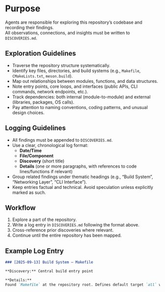# Purpose
Agents are responsible for exploring this repository’s codebase and recording their findings.  
All observations, connections, and insights must be written to `DISCOVERIES.md`.

## Exploration Guidelines
- Traverse the repository structure systematically.
- Identify key files, directories, and build systems (e.g., `Makefile`, `CMakeLists.txt`, `meson.build`).
- Map out relationships between modules, functions, and data structures.
- Note entry points, core loops, and interfaces (public APIs, CLI commands, network endpoints, etc.).
- Track dependencies: both internal (module-to-module) and external (libraries, packages, OS calls).
- Pay attention to naming conventions, coding patterns, and unusual design choices.

## Logging Guidelines
- All findings must be appended to `DISCOVERIES.md`.
- Use a clear, chronological log format:
  - **Date/Time**
  - **File/Component**
  - **Discovery** (short title)
  - **Details** (one or more paragraphs, with references to code lines/functions if relevant)
- Group related findings under thematic headings (e.g., “Build System”, “Networking Layer”, “CLI Interface”).
- Keep entries factual and technical. Avoid speculation unless explicitly marked as such.

## Workflow
1. Explore a part of the repository.
2. Write a log entry in `DISCOVERIES.md` following the format above.
3. Cross-reference prior discoveries where relevant.
4. Continue until the entire repository has been mapped.

## Example Log Entry

```markdown
### [2025-09-13] Build System – Makefile

**Discovery:** Central build entry point

**Details:**  
Found `Makefile` at the repository root. Defines default target `all` which compiles `src/*.c` into `bin/es-shell`. Links against `readline` and `pthread`. No test targets present. The `clean` target removes only object files, not binaries.
